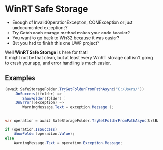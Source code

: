 # WinRT Safe Storage

- Enough of InvalidOperationException, COMException or just undocumented exceptions?
- Try Catch each storage method makes your code heavier?
- You want to go back to Win32 because it was easier?
- But you had to finish this one UWP project?

Well **WinRT Safe Storage** is here for that!  
It might not be that clean, but at least every WinRT storage call isn't going to crash your app, and error handling is much easier.

## Examples

```cs
(await SafeStorageFolder.TryGetFolderFromPathAsync("C:/Users/"))
    .OnSuccess((folder) =>
        ShowFolder(folder) )
    .OnError((exception) =>
        WarningMessage.Text = exception.Message );
```
##   
```cs
var operation = await SafeStorageFolder.TryGetFolderFromPathAsync(UrlBar.Text);

if (operation.IsSuccess)
    ShowFolder(operation.Value);
else
    WarningMessage.Text = operation.Exception.Message;
```
